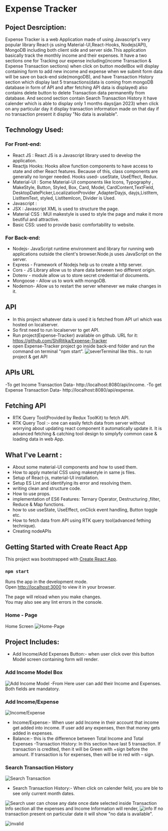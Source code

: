 # Expense Tracker

## Poject Desrciption:

Expense Tracker is a web Application  made of using Javascript's very popular library React-js using Material-UI,React-Hooks, Nodejs(API), MongoDB including both client side and server side.This application basically track the monthly income and their expenses.  It have a two sections one for Tracking our expense including(income Transaction & Expense Transaction sections) when click on button modelBox will display containing form to add new income and expense when we submit form data will be save on back-end side(mongoDB), and have Transaction History section which display last 5 transactions(data is coming from mongoDB database in form of API and after fetching API data is displayed) also contains delete button to delete Transaction data permanently from database. And second section contain Search Transaction History it have calender which is able to display only 1 months days(jan 2023) when click on any particular day it display transaction information made on that day if no transaction present it display "No data is available".

## Technology Used:
### For Front-end:
- React JS : React JS is a Javascript library used to develop the application.
- Reactjs Hooks: Hooks allow function components to have access to state and other React features. Because of this, class components are generally no longer needed.
Hooks used- useState, UseEffect, Redux.
- Material-UI : Some Material-UI components like Icons, Typography , MakeStyle, Button, Styled, Box, Card, Model, CardContent,TextField, DesktopDatePicker,LocalizationProvider ,AdapterDayjs, dayjs,ListItem, ListItemText, styled, ListItemIcon, Divider is Used.
- Javascript :
- JSX : Javascript XML is used to structure the page.
- Material CSS : MUI makestyle is used to style the page and make it more beutiful and attractive.
- Basic CSS: used to provide basic comfortability to website.

### For Back-end:
- Nodejs- JavaScript runtime environment and library for running web applications outside the client's browser.Node.js uses JavaScript on the server.
- Express - Framework of Nodejs help us to create a http server.
- Cors - JS Library allow us to share data between two different origin.
- Dotenv - module allow us to store secret credential of documents.
- Mongoose - Allow us to work with mongoDB.
- Nodemon- Allow us to restart the server whenever we make changes in it. 

## API
- In this project whatever data is used it is fetched from API url which was hosted on localserver.
- So first need to run localserver to get API.
- Run project(Expense-Tracker) available on github. URL for it: https://github.com/ShiRitika/Expense-Tracker
- open Expense-Tracker project go inside back-end folder and run the command on terminal "npm start".
![severTerminal](ReadmeImages\severTerminal.png) like this..
to run project & get API

## APIs URL
-To get Income Transaction Data- http://localhost:8080/api/income.
-To get Expense Transaction Data- http://localhost:8080/api/expense.

## Fetching API
- RTK Query Tool(Provided by Redux ToolKit) to fetch API.
- RTK Query Tool :- one can easily fetch data from server without worrying about updating react component it automatically update it. It is advanced fetching & catching tool design to simplyfy common case & loading data in web App.

## What I've Learnt :
- About some material-UI components and how to used them.
- How to apply material CSS using makestyle in same js files.
- Setup of  React-js, material-UI installation.
- Setup ES Lint and identifying its error and resolving them.
- writing clean and structure code.
- How to use props.
- implementation of ES6 Features: Ternary Operator, Destructuring ,filter, Reduce & Map functions.
- how to use useState, UseEffect, onClick event handling, Button toggle etc.
- How to fetch data from API using RTK query tool(advanced fething technique).
- Creating nodeAPIs

## Getting Started with Create React App

This project was bootstrapped with [Create React App](https://github.com/facebook/create-react-app).


### `npm start`

Runs the app in the development mode.\
Open [http://localhost:3000](http://localhost:3000) to view it in your browser.

The page will reload when you make changes.\
You may also see any lint errors in the console.

### Home - Page

Home Screen
![Home-Page](ReadmeImages\HomePage.png)

## Project Includes:
- Add Income/Add Expenses Button:- when user click over this button Model screen containing form will render.

### Add Income Model Box
![Add Income Model](ReadmeImages\AddIncomeModel.png)
-From Here user can add their Income and Expenses. Both fields are mandatory.

### Add Income/Expense
![Income/Expense](ReadmeImages\Income&Expense.png)
- Income/Expense:- When user add Income in their account that income get added into income. If user add any expenses, then that money gets added in expenses.
- Balance:- this is the difference between Total Income and Total Expenses 
-Transaction History: In this section have last 5 transaction. If transaction is credited, then it will be Green with +sign before the amount. If transaction is for expenses, then will be in red with – sign. 

### Search Transaction History
![Search Transaction](ReadmeImages\SearchHistory.png)
- Search Transaction History:- When click on calender feild, you are ble to see only current month dates. 

![Search](ReadmeImages\search.png)
user can chose any date once date selected inside Transaction Info section  all the expenses and Income Information will render,
![info](ReadmeImages\info.png)
 If no transaction present on particular date it will show "no data is available".

![invalid](ReadmeImages\invalid.png)
